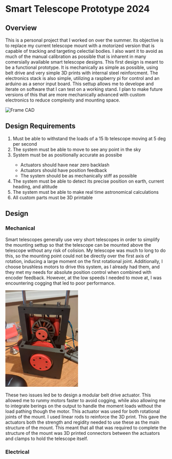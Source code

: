 # Smart Telescope Prototype 2024 #

## Overview ##

This is a personal project that I worked on over the summer. Its objective is to replace 
my current telescope mount with a motorized version that is capable of tracking and 
targeting celectial bodies. I also want it to avoid as much of the manual calibration as
possible that is inharent in many comersially available smart telescope designs. This 
first design is meant to be a functional prototype. It is mechanically as simple as possible,
using belt drive and very simple 3D prints with internal steel reinforcment. The electronics 
stack is also simple, utilizing a raspberry pi for control and an arduino as a senor input 
board. This settup allows me to develope and iterate on software that I can test on a working 
stand. I plan to make future versions of this that are more mechanically advanced with custom
electronics to reduce complexity and mounting space.

<img src="/images/9jg4ao.gif" alt="Frame CAD" width="45%" />

## Design Requirements ##

<ol>
    <li>Must be able to withstand the loads of a 15 lb telescope moving at 5 deg per second</li>
    <li>The system must be able to move to see any point in the sky</li>
    <li>System must be as positionally accurate as possibe</li>
        <ul>
            <li>Actuators should have near zero backlash</li>
            <li>Actuators should have position feedback</li>
            <li>The system should be as mechanically stiff as possible</li>
        </ul>
    <li>The system must be able to detect its precise position on earth, current heading, and altitude</li>
    <li>The system must be able to make real time astronomical calculations</li>
    <li>All custom parts must be 3D printable</li>
</ol>

## Design ##

### Mechanical ###
Smart telescopes generally use very short telescopes in order to simplify the mounting settup so that 
the telescope can be mounted above the telescope without any risk of colision. My telescope was much 
to long to do this, so the mounting point could not be directly over the first axis of rotation, inducing
a large moment on the first rotational joint. Additionally, I choose brushless motors to drive this 
system, as I already had them, and they met my needs for absolute position control when combined with
encoder feedback. However, at the low speeds I needed to move at, I was encountering cogging that led to 
poor performance.

<img src="/images/Telescope Actuator.png" alt="Frame CAD" width="45%" />

These two issues led be to design a modular belt drive actuator. This allowed me to runmy motors faster 
to avoid cogging, while also allowing me to integrate berings on the output to handle the moment loads 
without the load pathing though the motor. This actuator was used for both rotational joints of the mount.
I used linear rods to reinforce the 3D print. This gave the actuators both the strength and regidity needed
to use these as the main structure of the mount. This meant that all that was required to complete the 
structure of the mount was 3D printed connectors between the actuators and clamps to hold the telescope itself.

### Electrical ###



















